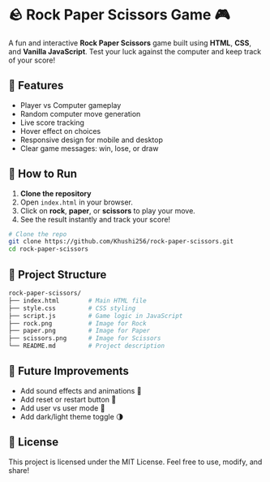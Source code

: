 # 🪨 Rock Paper Scissors Game 🎮

A fun and interactive **Rock Paper Scissors** game built using **HTML**, **CSS**, and **Vanilla JavaScript**. Test your luck against the computer and keep track of your score!

## 🌟 Features

- Player vs Computer gameplay
- Random computer move generation
- Live score tracking
- Hover effect on choices
- Responsive design for mobile and desktop
- Clear game messages: win, lose, or draw

## 🚀 How to Run

1. **Clone the repository** 
2. Open `index.html` in your browser.
3. Click on **rock**, **paper**, or **scissors** to play your move.
4. See the result instantly and track your score!

```bash
# Clone the repo
git clone https://github.com/Khushi256/rock-paper-scissors.git
cd rock-paper-scissors
```

## 📂 Project Structure
  ```bash
  rock-paper-scissors/
  ├── index.html        # Main HTML file
  ├── style.css         # CSS styling
  ├── script.js         # Game logic in JavaScript
  ├── rock.png          # Image for Rock
  ├── paper.png         # Image for Paper
  ├── scissors.png      # Image for Scissors
  └── README.md         # Project description
```
## 🔮 Future Improvements

- Add sound effects and animations 🎵
- Add reset or restart button 🔄
- Add user vs user mode 👥
- Add dark/light theme toggle 🌗

## 📜 License

This project is licensed under the MIT License. 
  Feel free to use, modify, and share!
